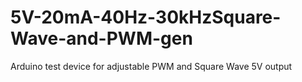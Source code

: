 # 5V-20mA-40Hz-30kHzSquare-Wave-and-PWM-gen
Arduino test device for adjustable PWM and Square Wave 5V output
